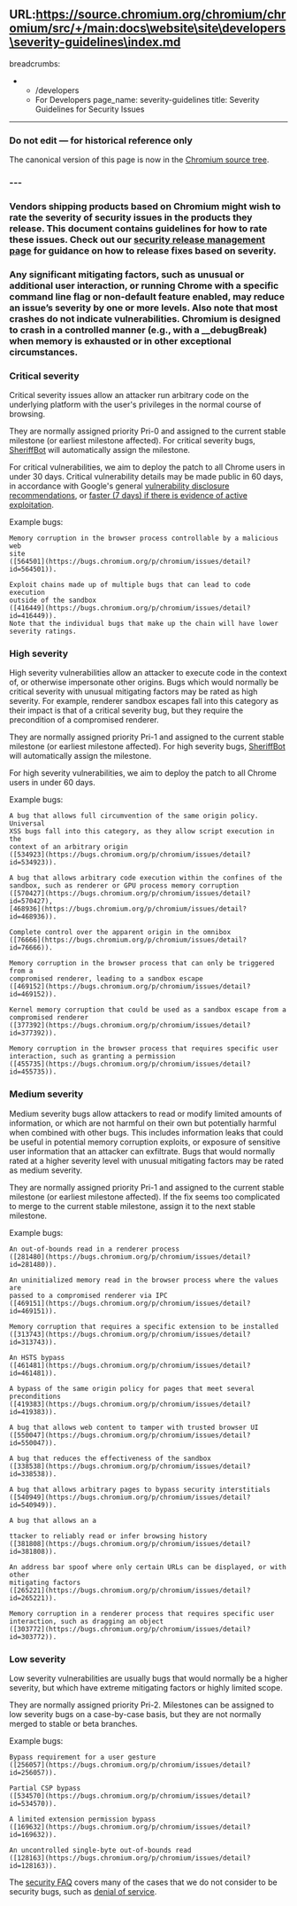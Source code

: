 URL:https://source.chromium.org/chromium/chromium/src/+/main:docs\website\site\developers\severity-guidelines\index.md
---
breadcrumbs:
- - /developers
  - For Developers
page_name: severity-guidelines
title: Severity Guidelines for Security Issues
---

### **Do not edit — for historical reference only**

The canonical version of this page is now in the [Chromium source tree](https://chromium.googlesource.com/chromium/src/+/HEAD/docs/security/severity-guidelines.md).

### ---

### Vendors shipping products based on Chromium might wish to rate the severity of security issues in the products they release. This document contains guidelines for how to rate these issues. Check out our [security release management page](/Home/chromium-security/security-release-management) for guidance on how to release fixes based on severity.

### Any significant mitigating factors, such as unusual or additional user interaction, or running Chrome with a specific command line flag or non-default feature enabled, may reduce an issue’s severity by one or more levels. Also note that most crashes do not indicate vulnerabilities. Chromium is designed to crash in a controlled manner (e.g., with a __debugBreak) when memory is exhausted or in other exceptional circumstances.

### Critical severity

Critical severity issues allow an attacker run arbitrary code on the underlying
platform with the user's privileges in the normal course of browsing.

They are normally assigned priority Pri-0 and assigned to the current stable
milestone (or earliest milestone affected). For critical severity bugs,
[SheriffBot](/issue-tracking/autotriage) will automatically assign the
milestone.

For critical vulnerabilities, we aim to deploy the patch to all Chrome users in
under 30 days. Critical vulnerability details may be made public in 60 days, in
accordance with Google's general [vulnerability disclosure
recommendations](https://security.googleblog.com/2010/07/rebooting-responsible-disclosure-focus.html),
or [faster (7 days) if there is evidence of active
exploitation](https://security.googleblog.com/2013/05/disclosure-timeline-for-vulnerabilities.html).

Example bugs:

    Memory corruption in the browser process controllable by a malicious web
    site
    ([564501](https://bugs.chromium.org/p/chromium/issues/detail?id=564501)).

    Exploit chains made up of multiple bugs that can lead to code execution
    outside of the sandbox
    ([416449](https://bugs.chromium.org/p/chromium/issues/detail?id=416449)).
    Note that the individual bugs that make up the chain will have lower
    severity ratings.

### High severity

High severity vulnerabilities allow an attacker to execute code in the context
of, or otherwise impersonate other origins. Bugs which would normally be
critical severity with unusual mitigating factors may be rated as high severity.
For example, renderer sandbox escapes fall into this category as their impact is
that of a critical severity bug, but they require the precondition of a
compromised renderer.

They are normally assigned priority Pri-1 and assigned to the current stable
milestone (or earliest milestone affected). For high severity bugs,
[SheriffBot](/issue-tracking/autotriage) will automatically assign the
milestone.

For high severity vulnerabilities, we aim to deploy the patch to all Chrome
users in under 60 days.

Example bugs:

    A bug that allows full circumvention of the same origin policy. Universal
    XSS bugs fall into this category, as they allow script execution in the
    context of an arbitrary origin
    ([534923](https://bugs.chromium.org/p/chromium/issues/detail?id=534923)).

    A bug that allows arbitrary code execution within the confines of the
    sandbox, such as renderer or GPU process memory corruption
    ([570427](https://bugs.chromium.org/p/chromium/issues/detail?id=570427),
    [468936](https://bugs.chromium.org/p/chromium/issues/detail?id=468936)).

    Complete control over the apparent origin in the omnibox
    ([76666](https://bugs.chromium.org/p/chromium/issues/detail?id=76666)).

    Memory corruption in the browser process that can only be triggered from a
    compromised renderer, leading to a sandbox escape
    ([469152](https://bugs.chromium.org/p/chromium/issues/detail?id=469152)).

    Kernel memory corruption that could be used as a sandbox escape from a
    compromised renderer
    ([377392](https://bugs.chromium.org/p/chromium/issues/detail?id=377392)).

    Memory corruption in the browser process that requires specific user
    interaction, such as granting a permission
    ([455735](https://bugs.chromium.org/p/chromium/issues/detail?id=455735)).

### Medium severity

Medium severity bugs allow attackers to read or modify limited amounts of
information, or which are not harmful on their own but potentially harmful when
combined with other bugs. This includes information leaks that could be useful
in potential memory corruption exploits, or exposure of sensitive user
information that an attacker can exfiltrate. Bugs that would normally rated at a
higher severity level with unusual mitigating factors may be rated as medium
severity.

They are normally assigned priority Pri-1 and assigned to the current stable
milestone (or earliest milestone affected). If the fix seems too complicated to
merge to the current stable milestone, assign it to the next stable milestone.

Example bugs:

    An out-of-bounds read in a renderer process
    ([281480](https://bugs.chromium.org/p/chromium/issues/detail?id=281480)).

    An uninitialized memory read in the browser process where the values are
    passed to a compromised renderer via IPC
    ([469151](https://bugs.chromium.org/p/chromium/issues/detail?id=469151)).

    Memory corruption that requires a specific extension to be installed
    ([313743](https://bugs.chromium.org/p/chromium/issues/detail?id=313743)).

    An HSTS bypass
    ([461481](https://bugs.chromium.org/p/chromium/issues/detail?id=461481)).

    A bypass of the same origin policy for pages that meet several preconditions
    ([419383](https://bugs.chromium.org/p/chromium/issues/detail?id=419383)).

    A bug that allows web content to tamper with trusted browser UI
    ([550047](https://bugs.chromium.org/p/chromium/issues/detail?id=550047)).

    A bug that reduces the effectiveness of the sandbox
    ([338538](https://bugs.chromium.org/p/chromium/issues/detail?id=338538)).

    A bug that allows arbitrary pages to bypass security interstitials
    ([540949](https://bugs.chromium.org/p/chromium/issues/detail?id=540949)).

    A bug that allows an a

    ttacker to reliably read or infer browsing history
    ([381808](https://bugs.chromium.org/p/chromium/issues/detail?id=381808)).

    An address bar spoof where only certain URLs can be displayed, or with other
    mitigating factors
    ([265221](https://bugs.chromium.org/p/chromium/issues/detail?id=265221)).

    Memory corruption in a renderer process that requires specific user
    interaction, such as dragging an object
    ([303772](https://bugs.chromium.org/p/chromium/issues/detail?id=303772)).

### Low severity

Low severity vulnerabilities are usually bugs that would normally be a higher
severity, but which have extreme mitigating factors or highly limited scope.

They are normally assigned priority Pri-2. Milestones can be assigned to low
severity bugs on a case-by-case basis, but they are not normally merged to
stable or beta branches.

Example bugs:

    Bypass requirement for a user gesture
    ([256057](https://bugs.chromium.org/p/chromium/issues/detail?id=256057)).

    Partial CSP bypass
    ([534570](https://bugs.chromium.org/p/chromium/issues/detail?id=534570)).

    A limited extension permission bypass
    ([169632](https://bugs.chromium.org/p/chromium/issues/detail?id=169632)).

    An uncontrolled single-byte out-of-bounds read
    ([128163](https://bugs.chromium.org/p/chromium/issues/detail?id=128163)).

The [security FAQ](/Home/chromium-security/security-faq) covers many of the
cases that we do not consider to be security bugs, such as [denial of
service](/Home/chromium-security/security-faq).

